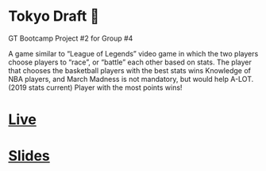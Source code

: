 # Tokyo Draft :basketball:
GT Bootcamp Project #2 for Group #4

A game similar to “League of Legends” video game in which the two players choose players to “race”, or “battle” each other based on stats. 
The player that chooses the basketball players with the best stats wins
Knowledge of NBA players, and March Madness is not mandatory, but would help A-LOT. (2019 stats current)
Player with the most points wins!

# [Live](https://tokyo-draft-mango.herokuapp.com/)

# [Slides](https://docs.google.com/presentation/d/1znH4ljwTmxzOyQGp9Cwd_dA5t5h4wCLEesTqQpSbOso/edit?usp=sharing)
